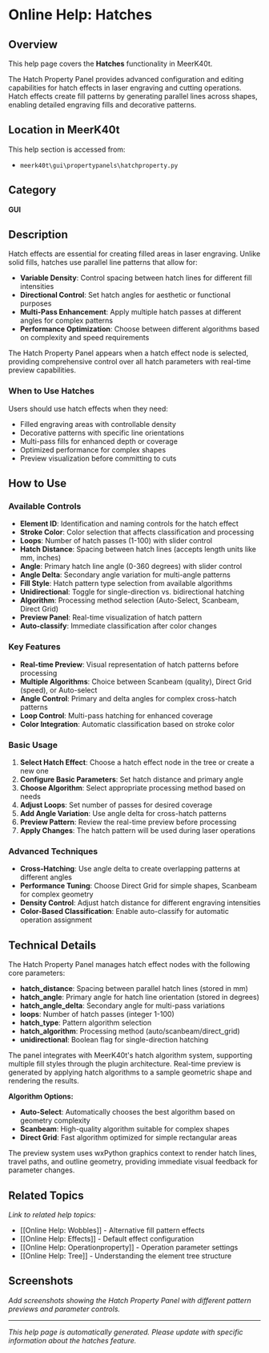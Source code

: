 # Online Help: Hatches

## Overview

This help page covers the **Hatches** functionality in MeerK40t.

The Hatch Property Panel provides advanced configuration and editing capabilities for hatch effects in laser engraving and cutting operations. Hatch effects create fill patterns by generating parallel lines across shapes, enabling detailed engraving fills and decorative patterns.

## Location in MeerK40t

This help section is accessed from:
- `meerk40t\gui\propertypanels\hatchproperty.py`

## Category

**GUI**

## Description

Hatch effects are essential for creating filled areas in laser engraving. Unlike solid fills, hatches use parallel line patterns that allow for:

- **Variable Density**: Control spacing between hatch lines for different fill intensities
- **Directional Control**: Set hatch angles for aesthetic or functional purposes
- **Multi-Pass Enhancement**: Apply multiple hatch passes at different angles for complex patterns
- **Performance Optimization**: Choose between different algorithms based on complexity and speed requirements

The Hatch Property Panel appears when a hatch effect node is selected, providing comprehensive control over all hatch parameters with real-time preview capabilities.

### When to Use Hatches

Users should use hatch effects when they need:
- Filled engraving areas with controllable density
- Decorative patterns with specific line orientations
- Multi-pass fills for enhanced depth or coverage
- Optimized performance for complex shapes
- Preview visualization before committing to cuts

## How to Use

### Available Controls

- **Element ID**: Identification and naming controls for the hatch effect
- **Stroke Color**: Color selection that affects classification and processing
- **Loops**: Number of hatch passes (1-100) with slider control
- **Hatch Distance**: Spacing between hatch lines (accepts length units like mm, inches)
- **Angle**: Primary hatch line angle (0-360 degrees) with slider control
- **Angle Delta**: Secondary angle variation for multi-angle patterns
- **Fill Style**: Hatch pattern type selection from available algorithms
- **Unidirectional**: Toggle for single-direction vs. bidirectional hatching
- **Algorithm**: Processing method selection (Auto-Select, Scanbeam, Direct Grid)
- **Preview Panel**: Real-time visualization of hatch pattern
- **Auto-classify**: Immediate classification after color changes

### Key Features

- **Real-time Preview**: Visual representation of hatch patterns before processing
- **Multiple Algorithms**: Choice between Scanbeam (quality), Direct Grid (speed), or Auto-select
- **Angle Control**: Primary and delta angles for complex cross-hatch patterns
- **Loop Control**: Multi-pass hatching for enhanced coverage
- **Color Integration**: Automatic classification based on stroke color

### Basic Usage

1. **Select Hatch Effect**: Choose a hatch effect node in the tree or create a new one
2. **Configure Basic Parameters**: Set hatch distance and primary angle
3. **Choose Algorithm**: Select appropriate processing method based on needs
4. **Adjust Loops**: Set number of passes for desired coverage
5. **Add Angle Variation**: Use angle delta for cross-hatch patterns
6. **Preview Pattern**: Review the real-time preview before processing
7. **Apply Changes**: The hatch pattern will be used during laser operations

### Advanced Techniques

- **Cross-Hatching**: Use angle delta to create overlapping patterns at different angles
- **Performance Tuning**: Choose Direct Grid for simple shapes, Scanbeam for complex geometry
- **Density Control**: Adjust hatch distance for different engraving intensities
- **Color-Based Classification**: Enable auto-classify for automatic operation assignment

## Technical Details

The Hatch Property Panel manages hatch effect nodes with the following core parameters:

- **hatch_distance**: Spacing between parallel hatch lines (stored in mm)
- **hatch_angle**: Primary angle for hatch line orientation (stored in degrees)
- **hatch_angle_delta**: Secondary angle for multi-pass variations
- **loops**: Number of hatch passes (integer 1-100)
- **hatch_type**: Pattern algorithm selection
- **hatch_algorithm**: Processing method (auto/scanbeam/direct_grid)
- **unidirectional**: Boolean flag for single-direction hatching

The panel integrates with MeerK40t's hatch algorithm system, supporting multiple fill styles through the plugin architecture. Real-time preview is generated by applying hatch algorithms to a sample geometric shape and rendering the results.

**Algorithm Options:**
- **Auto-Select**: Automatically chooses the best algorithm based on geometry complexity
- **Scanbeam**: High-quality algorithm suitable for complex shapes
- **Direct Grid**: Fast algorithm optimized for simple rectangular areas

The preview system uses wxPython graphics context to render hatch lines, travel paths, and outline geometry, providing immediate visual feedback for parameter changes.

## Related Topics

*Link to related help topics:*

- [[Online Help: Wobbles]] - Alternative fill pattern effects
- [[Online Help: Effects]] - Default effect configuration
- [[Online Help: Operationproperty]] - Operation parameter settings
- [[Online Help: Tree]] - Understanding the element tree structure

## Screenshots

*Add screenshots showing the Hatch Property Panel with different pattern previews and parameter controls.*

---

*This help page is automatically generated. Please update with specific information about the hatches feature.*
